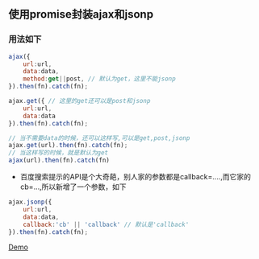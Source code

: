 ## 使用promise封装ajax和jsonp

### 用法如下
```javascript
ajax({
    url:url,
    data:data,
    method:get||post, // 默认为get，这里不能jsonp
}).then(fn).catch(fn);
```
```javascript
ajax.get({ // 这里的get还可以是post和jsonp
    url:url,
    data:data
}).then(fn).catch(fn);
```
```javascript
// 当不需要data的时候，还可以这样写,可以是get,post,jsonp
ajax.get(url).then(fn).catch(fn);
// 当这样写的时候，就是默认为get
ajax(url).then(fn).catch(fn)
```
* 百度搜索提示的API是个大奇葩，别人家的参数都是callback=....,而它家的cb=...,所以新增了一个参数，如下
```javascript
ajax.jsonp({
    url:url,
    data:data,
    callback:'cb' || 'callback' // 默认是'callback'
}).then(fn).catch(fn);
```

<a href="https://leegsen7.github.io/note/src/2017/promise_ajax/index.html" target="_blank">Demo</a>
